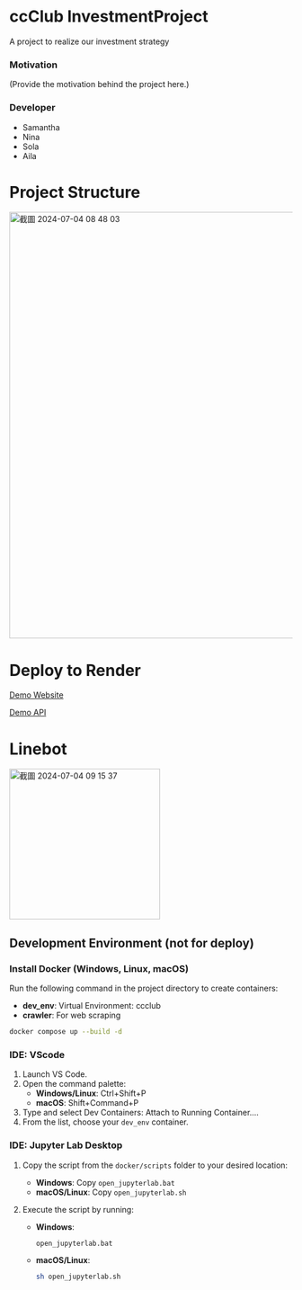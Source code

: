 # ccClub InvestmentProject

A project to realize our investment strategy

### Motivation
(Provide the motivation behind the project here.)

### Developer
* Samantha
* Nina
* Sola
* Aila

# Project Structure
<img width="759" alt="截圖 2024-07-04 08 48 03" src="https://github.com/ccClub-Investment-Project/ccClub_InvestmentProject/assets/71652287/2d683b02-c2b5-4ca9-9ac2-20f5c68e97d3">

# Deploy to Render
[Demo Website](https://backtest-kk2m.onrender.com/apidocs/)

[Demo API](https://ccclub-investmentproject-9ika.onrender.com/)

# Linebot
<img width="268" alt="截圖 2024-07-04 09 15 37" src="https://github.com/ccClub-Investment-Project/ccClub_InvestmentProject/assets/71652287/06aeb0f0-c79a-4dd2-af26-bfdd5cc4d630">


## Development Environment (not for deploy)
### Install Docker (Windows, Linux, macOS)

Run the following command in the project directory to create containers:
- **dev_env**: Virtual Environment: ccclub
- **crawler**: For web scraping
```bash
docker compose up --build -d
```
### IDE: VScode
1. Launch VS Code.
2. Open the command palette:
   - **Windows/Linux**: Ctrl+Shift+P
   - **macOS**: Shift+Command+P
3. Type and select Dev Containers: Attach to Running Container....
4. From the list, choose your `dev_env` container.
### IDE: Jupyter Lab Desktop
1. Copy the script from the `docker/scripts` folder to your desired location:
   - **Windows**: Copy `open_jupyterlab.bat`
   - **macOS/Linux**: Copy `open_jupyterlab.sh`

2. Execute the script by running:
   - **Windows**:
     ```cmd
     open_jupyterlab.bat
     ```
   - **macOS/Linux**:
     ```sh
     sh open_jupyterlab.sh
     ```
